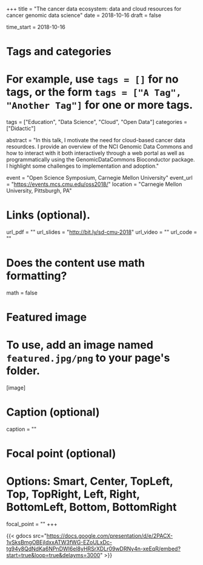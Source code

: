 +++
title = "The cancer data ecosystem: data and cloud resources for cancer genomic data science"
date = 2018-10-16
draft = false

time_start = 2018-10-16

# Tags and categories
# For example, use `tags = []` for no tags, or the form `tags = ["A Tag", "Another Tag"]` for one or more tags.
tags = ["Education", "Data Science", "Cloud", "Open Data"]
categories = ["Didactic"]

abstract = "In this talk, I motivate the need for cloud-based cancer data resourdces. I provide an overview of the NCI Genomic Data Commons and how to interact with it both interactively through a web portal as well as programmatically using the GenomicDataCommons Bioconductor package. I highlight some challenges to implementation and adoption."


event = "Open Science Symposium, Carnegie Mellon University"
event_url = "https://events.mcs.cmu.edu/oss2018/"
location = "Carnegie Mellon University, Pittsburgh, PA"

# Links (optional).
url_pdf = ""
url_slides = "http://bit.ly/sd-cmu-2018"
url_video = ""
url_code = ""

# Does the content use math formatting?
math = false


# Featured image
# To use, add an image named `featured.jpg/png` to your page's folder. 
[image]
  # Caption (optional)
  caption = ""

  # Focal point (optional)
  # Options: Smart, Center, TopLeft, Top, TopRight, Left, Right, BottomLeft, Bottom, BottomRight
  focal_point = ""
+++

{{< gdocs src="https://docs.google.com/presentation/d/e/2PACX-1vSksBmgOBEjIdxxATW3fWG-EZoULxDc-tg94y8QdNdKa6NPnDWI6el8yHRSrXDLr09wDRNy4n-xeEqR/embed?start=true&loop=true&delayms=3000" >}}
